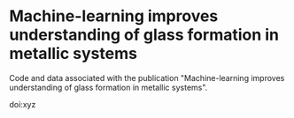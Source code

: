# Machine-learning improves understanding of glass formation in metallic systems

Code and data associated with the publication "Machine-learning
improves understanding of glass formation in metallic systems".

doi:xyz
